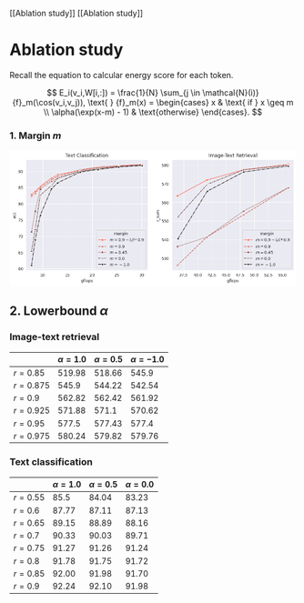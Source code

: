 [[Ablation study]]
[[Ablation study]]


# Ablation study
Recall the equation to calcular energy score for each token. 

$$
 E_i(v_i,W[i,:]) = \frac{1}{N} \sum_{j \in \mathcal{N}(i)}  {f}_m(\cos(v_i,v_j)), \text{ } {f}_m(x) = \begin{cases}
            x  & \text{ if }  x \geq m \\
            \alpha(\exp(x-m) - 1) & \text{otherwise}
        \end{cases}. 
$$

### 1. Margin $m$ 
![Sample Figure](figures/ablation_study_margin.png)


## 2. Lowerbound $\alpha$ 


### Image-text retrieval
| | $\alpha=1.0$ | $\alpha=0.5$ | $\alpha=-1.0$|
|----------|----------|----------|----------|
| $r=0.85$ | 519.98 | 518.66 |545.9|
| $r=0.875$ | 545.9 | 544.22 |542.54|
| $r=0.9$ |562.82 | 562.42| 561.92|
| $r=0.925$ | 571.88| 571.1 | 570.62 |
| $r=0.95$ | 577.5 | 577.43 | 577.4 |
| $r=0.975$ | 580.24 | 579.82| 579.76|

### Text classification 


|  | $\alpha=1.0$ | $\alpha=0.5$ | $\alpha=0.0$|
|----------|----------|----------|----------|
| $r=0.55$ | 85.5| 84.04| 83.23 |
| $r=0.6$ | 87.77| 87.11 | 87.13|
| $r=0.65$ | 89.15| 88.89 | 88.16 |
| $r=0.7$ | 90.33| 90.03 | 89.71 |
| $r=0.75$ |91.27| 91.26 | 91.24 |
| $r=0.8$ | 91.78 | 91.75| 91.72 |
| $r=0.85$ | 92.00 | 91.98 | 91.70 |
| $r=0.9$ | 92.24 | 92.10 | 91.98 |


